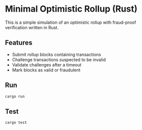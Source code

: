 # Minimal Optimistic Rollup (Rust)

This is a simple simulation of an optimistic rollup with fraud-proof verification written in Rust.

## Features

- Submit rollup blocks containing transactions
- Challenge transactions suspected to be invalid
- Validate challenges after a timeout
- Mark blocks as valid or fraudulent

## Run

```bash
cargo run
```

## Test

```bash
cargo test
```
